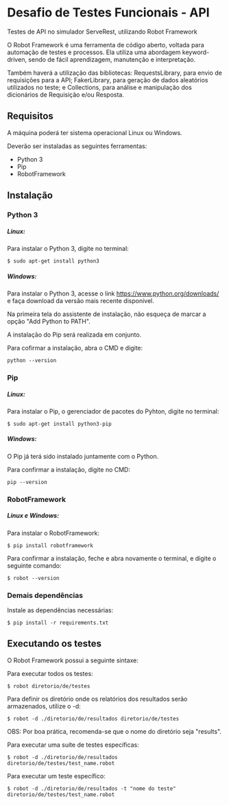 # Desafio de Testes Funcionais - API
Testes de API no simulador ServeRest, utilizando Robot Framework

O Robot Framework é uma ferramenta de código aberto, voltada para automação de testes e processos. Ela utiliza uma abordagem keyword-driven, sendo de fácil aprendizagem, manutenção e interpretação. 

Também haverá a utilização das bibliotecas: RequestsLibrary, para envio de requisições para a API; FakerLibrary, para geração de dados aleatórios utilizados no teste; e Collections, para análise e manipulação dos dicionários de Requisição e/ou Resposta.

## Requisitos

A máquina poderá ter sistema operacional Linux ou Windows.

Deverão ser instaladas as seguintes ferramentas:

- Python 3
- Pip
- RobotFramework

## Instalação

### Python 3

##### Linux:
Para instalar o Python 3, digite no terminal:

    $ sudo apt-get install python3

##### Windows:
Para instalar o Python 3, acesse o link https://www.python.org/downloads/ e faça download da versão mais recente disponível.

Na primeira tela do assistente de instalação, não esqueça de marcar a opção "Add Python to PATH".

A instalação do Pip será realizada em conjunto.

Para cofirmar a instalação, abra o CMD e digite:

    python --version

### Pip

##### Linux:
Para instalar o Pip, o gerenciador de pacotes do Pyhton, digite no terminal:
	
	$ sudo apt-get install python3-pip

##### Windows:
O Pip já terá sido instalado juntamente com o Python.

Para confirmar a instalação, digite no CMD:
    
    pip --version

### RobotFramework

##### Linux e Windows:
Para instalar o RobotFramework:
	
	$ pip install robotframework
	
Para confirmar a instalação, feche e abra novamente o terminal, e digite o seguinte comando:

    $ robot --version

### Demais dependências
Instale as dependências necessárias:
    
    $ pip install -r requirements.txt

## Executando os testes

O Robot Framework possui a seguinte sintaxe:

Para executar todos os testes:
    
    $ robot diretorio/de/testes

Para definir os diretório onde os relatórios dos resultados serão armazenados, utilize o -d:

    $ robot -d ./diretorio/de/resultados diretorio/de/testes

OBS: Por boa prática, recomenda-se que o nome do diretório seja "results".

Para executar uma suíte de testes específicas:

    $ robot -d ./diretorio/de/resultados diretorio/de/testes/test_name.robot

Para executar um teste específico:

    $ robot -d ./diretorio/de/resultados -t "nome do teste" diretorio/de/testes/test_name.robot
